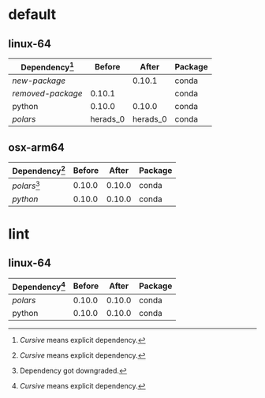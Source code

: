 # default

## linux-64

| Dependency[^1] | Before | After | Package |
| - | - | - | - |
| *new-package* |  | 0.10.1 | conda |
| *removed-package* | 0.10.1 |  | conda |
| python | 0.10.0 | 0.10.0 | conda |
| *polars* | herads_0 | herads_0 | conda |

## osx-arm64

| Dependency[^1] | Before | After | Package |
| - | - | - | - |
| *polars*[^2] | 0.10.0 | 0.10.0 | conda |
| *python* | 0.10.0 | 0.10.0 | conda |

# lint

## linux-64

| Dependency[^1] | Before | After | Package |
| - | - | - | - |
| *polars* | 0.10.0 | 0.10.0 | conda |
| python | 0.10.0 | 0.10.0 | conda |

[^1]: *Cursive* means explicit dependency.
[^2]: Dependency got downgraded.
